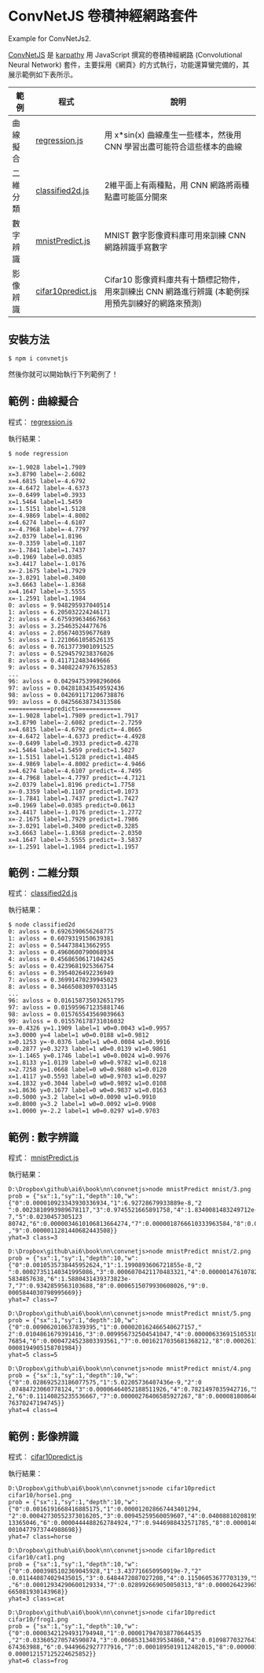 # ConvNetJS 卷積神經網路套件

Example for ConvNetJs2.

[ConvNetJS]:http://cs.stanford.edu/people/karpathy/convnetjs/
[regression.js]:regression.js
[classified2d.js]:classified2d.js
[mnistPredict.js]:mnistPredict.js
[cifar10predict.js]:cifar10predict.js

[ConvNetJS] 是 [karpathy](https://github.com/karpathy) 用 JavaScript 撰寫的卷積神經網路 (Convolutional Neural Network) 套件，主要採用《網頁》的方式執行，功能還算蠻完備的，其展示範例如下表所示。


範例     | 程式 | 說明 
--------|-----|--------------------------------
曲線擬合 | [regression.js] | 用 x*sin(x) 曲線產生一些樣本，然後用 CNN 學習出盡可能符合這些樣本的曲線
二維分類 | [classified2d.js] | 2維平面上有兩種點，用 CNN 網路將兩種點盡可能區分開來
數字辨識 | [mnistPredict.js] | MNIST 數字影像資料庫可用來訓練 CNN 網路辨識手寫數字
影像辨識 | [cifar10predict.js] | Cifar10 影像資料庫共有十類標記物件，用來訓練出 CNN 網路進行辨識 (本範例採用預先訓練好的網路來預測)

## 安裝方法

```
$ npm i convnetjs
```

然後你就可以開始執行下列範例了！

## 範例 : 曲線擬合

程式： [regression.js]

執行結果：

```
$ node regression

x=-1.9028 label=1.7989
x=3.8790 label=-2.6082
x=4.6815 label=-4.6792
x=-4.6472 label=-4.6373
x=-0.6499 label=0.3933
x=1.5464 label=1.5459
x=-1.5151 label=1.5128
x=-4.9869 label=-4.8002
x=4.6274 label=-4.6107
x=-4.7968 label=-4.7797
x=2.0379 label=1.8196
x=-0.3359 label=0.1107
x=-1.7841 label=1.7437
x=0.1969 label=0.0385
x=3.4417 label=-1.0176
x=-2.1675 label=1.7929
x=-3.0291 label=0.3400
x=3.6663 label=-1.8368
x=4.1647 label=-3.5555
x=-1.2591 label=1.1984
0: avloss = 9.948295937040514
1: avloss = 6.205032224246171
2: avloss = 4.675939634667663
3: avloss = 3.25463524477676
4: avloss = 2.056740359677689
5: avloss = 1.2210661058526135
6: avloss = 0.7613773901091525
7: avloss = 0.5294579238376026
8: avloss = 0.411712483449666
9: avloss = 0.34082247976352853
...
96: avloss = 0.04294753998296066
97: avloss = 0.042818343549592436
98: avloss = 0.042691171206738876
99: avloss = 0.04256638734313586
============predicts============
x=-1.9028 label=1.7989 predict=1.7917
x=3.8790 label=-2.6082 predict=-2.7259
x=4.6815 label=-4.6792 predict=-4.8665
x=-4.6472 label=-4.6373 predict=-4.4928
x=-0.6499 label=0.3933 predict=0.4278
x=1.5464 label=1.5459 predict=1.5027
x=-1.5151 label=1.5128 predict=1.4845
x=-4.9869 label=-4.8002 predict=-4.9466
x=4.6274 label=-4.6107 predict=-4.7495
x=-4.7968 label=-4.7797 predict=-4.7121
x=2.0379 label=1.8196 predict=1.7758
x=-0.3359 label=0.1107 predict=0.1073
x=-1.7841 label=1.7437 predict=1.7427
x=0.1969 label=0.0385 predict=0.0613
x=3.4417 label=-1.0176 predict=-1.2772
x=-2.1675 label=1.7929 predict=1.7986
x=-3.0291 label=0.3400 predict=0.3285
x=3.6663 label=-1.8368 predict=-2.0350
x=4.1647 label=-3.5555 predict=-3.5837
x=-1.2591 label=1.1984 predict=1.1957
```

## 範例 : 二維分類

程式： [classified2d.js]

執行結果：

```
$ node classified2d
0: avloss = 0.6926390656268775
1: avloss = 0.6079319150639381
2: avloss = 0.544738413662955
3: avloss = 0.4960600790068934
4: avloss = 0.4568650617104245
5: avloss = 0.4239681925366754
6: avloss = 0.3954026492236949
7: avloss = 0.36991470239945023
8: avloss = 0.34665083097033145
...
96: avloss = 0.016158735032651795
97: avloss = 0.015959671235881746
98: avloss = 0.015765543569039663
99: avloss = 0.015576178731016032
x=-0.4326 y=1.1909 label=1 w0=0.0043 w1=0.9957
x=3.0000 y=4 label=1 w0=0.0188 w1=0.9812
x=0.1253 y=-0.0376 label=1 w0=0.0084 w1=0.9916
x=0.2877 y=0.3273 label=1 w0=0.0139 w1=0.9861
x=-1.1465 y=0.1746 label=1 w0=0.0024 w1=0.9976
x=1.8133 y=1.0139 label=0 w0=0.9782 w1=0.0218
x=2.7258 y=1.0668 label=0 w0=0.9880 w1=0.0120
x=1.4117 y=0.5593 label=0 w0=0.9703 w1=0.0297
x=4.1832 y=0.3044 label=0 w0=0.9892 w1=0.0108
x=1.8636 y=0.1677 label=0 w0=0.9837 w1=0.0163
x=0.5000 y=3.2 label=1 w0=0.0090 w1=0.9910
x=0.8000 y=3.2 label=1 w0=0.0092 w1=0.9908
x=1.0000 y=-2.2 label=1 w0=0.0297 w1=0.9703
```

## 範例 : 數字辨識

程式： [mnistPredict.js]

執行結果：

```
D:\Dropbox\github\ai6\book\nn\convnetjs>node mnistPredict mnist/3.png
prob = {"sx":1,"sy":1,"depth":10,"w":{"0":0.000010923343930336934,"1":6.92728679933889e-8,"2
":0.0023810993989678117,"3":0.9745521665891758,"4":1.8340081483249712e-7,"5":0.0230457305123
80742,"6":0.0000034610106813664274,"7":0.0000018766610333963584,"8":0.0000033616660795228394
,"9":0.0000011281440682443508}}
yhat=3 class=3

D:\Dropbox\github\ai6\book\nn\convnetjs>node mnistPredict mnist/2.png
prob = {"sx":1,"sy":1,"depth":10,"w":{"0":0.0010535738445952624,"1":1.1990893606721855e-8,"2
":0.00027351140341995086,"3":0.0006070421170483321,"4":0.000001476107822754898,"5":0.0625423
5834857638,"6":1.5880431439373823e-7,"7":0.9342859563103688,"8":0.0006515079930608026,"9":0.
0005844030798995669}}
yhat=7 class=7

D:\Dropbox\github\ai6\book\nn\convnetjs>node mnistPredict mnist/5.png
prob = {"sx":1,"sy":1,"depth":10,"w":{"0":0.009062010637839395,"1":0.000020162466540627157,"
2":0.0104861679391416,"3":0.009956732504541047,"4":0.000006336915105310351,"5":0.96803134024
76854,"6":0.0004724523803393561,"7":0.0016217035681368212,"8":0.00026114428908309627,"9":0.0
0008194905158701984}}
yhat=5 class=5

D:\Dropbox\github\ai6\book\nn\convnetjs>node mnistPredict mnist/4.png
prob = {"sx":1,"sy":1,"depth":10,"w":{"0":0.028692523186077575,"1":5.02205736407436e-9,"2":0
.07484723060778124,"3":0.00006464052188511926,"4":0.7821497035942716,"5":0.00270130829780131
2,"6":0.11140825235536667,"7":0.00000276406585927267,"8":0.00008180864642785416,"9":0.000051
76370247194745}}
yhat=4 class=4
```


## 範例 : 影像辨識

程式： [cifar10predict.js]

執行結果：

```
D:\Dropbox\github\ai6\book\nn\convnetjs>node cifar10predict cifar10/horse1.png
prob = {"sx":1,"sy":1,"depth":10,"w":{"0":0.0016191668416885175,"1":0.000012028667443401294,
"2":0.00042730552373016205,"3":0.00945259560059607,"4":0.04008810208195672,"5":0.00353869245
13365046,"6":0.0000444488262784924,"7":0.9446988432571785,"8":0.00001403701234182708,"9":0.0
0010477973744988698}}
yhat=7 class=horse

D:\Dropbox\github\ai6\book\nn\convnetjs>node cifar10predict cifar10/cat1.png
prob = {"sx":1,"sy":1,"depth":10,"w":{"0":0.0003985102369045928,"1":3.437716650950919e-7,"2"
:0.011440874029435015,"3":0.6484472087027208,"4":0.11506053677703139,"5":0.19549242547893048
,"6":0.00012934290600129334,"7":0.028992669050050313,"8":0.00002642396533101553,"9":0.000011
665081930143968}}
yhat=3 class=cat

D:\Dropbox\github\ai6\book\nn\convnetjs>node cifar10predict cifar10/frog1.png
prob = {"sx":1,"sy":1,"depth":10,"w":{"0":0.00003421294931794948,"1":0.000017947038770644535
,"2":0.033605270574590874,"3":0.006853134039534868,"4":0.010987703276430564,"5":0.0033318320
674363988,"6":0.9449662927777916,"7":0.0001895019112482015,"8":0.0000019482396542533928,"9":
0.000012157125224625852}}
yhat=6 class=frog
```
